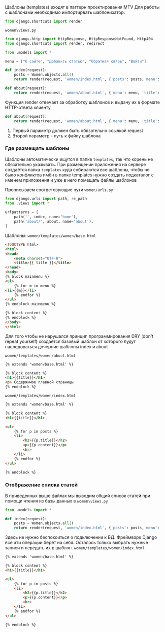 Шаблоны (templates) входят в паттерн проектирования MTV
Для работы с шаблонами необходимо импортирвать шаблонизатор:
```python
from django.shortcuts import render
```
`women\views.py`
```python
from django.http import HttpResponse, HttpResponseNotFound, Http404
from django.shortcuts import render, redirect

from .models import *

menu = ["О сайте", "Добавить статью", "Обратная связь", "Войти"]

def index(request):
    posts = Women.objects.all()
    return render(request, 'women/index.html', {'posts': posts,'menu': menu, 'title': 'Главная страница'})

def about(request):
    return render(request, 'women/about.html', {'menu': menu, 'title': 'Главная страница'})
```
Функция render отвечает за обработку шаблонов и выдачу их в формате HTTP-ответа клиенту
```python
def about(request):
    return render(request, 'women/about.html', {'menu': menu, 'title': 'Главная страница'})
```
1. Первый параметр должен быть обязательно ссылкой request
2. Второй параметр - путь к файлу шаблона

### Где размещать шаблоны
Шаблоны автоматически ищутся в папке `templates`, так что корень не обязательно указывать. При размещении приложения на сервере создаётся папка `templates`  куда собираются все шаблоны, чтобы не было конфликтов имён в папке templates нужно создать подкаталог с именем приложения и уже в него помещать файлы шаблонов

Прописываем соответсвующие пути
`women/urls.py`
```python
from django.urls import path, re_path
from .views import *
 
urlpatterns = [
    path('', index, name='home'),
    path('about/', about, name='about'),
]
```

Шаблоны:
`women/templates/women/base.html`
```HTML
<!DOCTYPE html>
<html>
<head>
    <meta charset="UTF-8">
    <title>{{ title }}</title>
</head>
<body>
{% block mainmenu %}
<ul>
    {% for m in menu %}
<li>{{m}}</li>
    {% endfor %}
</ul>
{% endblock mainmenu %}

{% block content %}
{% endblock %}
</body>
</html>
```
Для того чтобы не нарушался принцип программирования DRY (don't repeat yourself) создаётся базовый шаблон от которого будут наследоваться дочерние шаблоны index и about

`women/templates/women/about.html`
```HTML
{% extends 'women/base.html' %}

{% block content %}
<h1>{{title}}</h1>
<p> Содержимое главной страницы 
{% endblock %} 
```

`women/templates/women/index.html`
```HTML
{% extends 'women/base.html' %}

{% block content %}
<h1>{{title}}</h1>

<ul>
    {% for p in posts %}
    <li>
        <h2>{{p.title}}</h2>
        <p>{{p.content}}</p>
        <hr>
    </li>
    {% endfor %}
</ul>

{% endblock %} 
```

### Отображение списка статей
В приведенных выше файлах мы выводим общий список статей при помощи чтения из базы данных в 
`women\views.py`
```python
from .models import *

def index(request):
    posts = Women.objects.all()
    return render(request, 'women/index.html', {'posts': posts,'menu': menu, 'title': 'Главная страница'})
```
Здесь не нужно беспокоиться о подключении к БД. Фреймворк Django все эти операции берёт на себя. Осталось только выбрать нужные записи и передать их в шаблон. 
`women/templates/women/index.html`
```HTML
{% extends 'women/base.html' %}

{% block content %}
<h1>{{title}}</h1>

<ul>
    {% for p in posts %}
    <li>
        <h2>{{p.title}}</h2>
        <p>{{p.content}}</p>
        <hr>
    </li>
    {% endfor %}
</ul>

{% endblock %} 
```